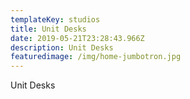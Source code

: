 ```yaml
---
templateKey: studios
title: Unit Desks
date: 2019-05-21T23:28:43.966Z
description: Unit Desks
featuredimage: /img/home-jumbotron.jpg
---
```

Unit Desks
